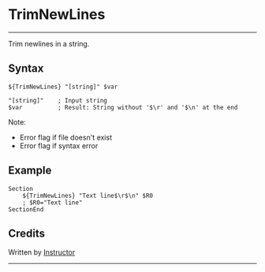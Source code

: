 # TrimNewLines

---

Trim newlines in a string.

## Syntax

	${TrimNewLines} "[string]" $var

	"[string]"    ; Input string
	$var          ; Result: String without '$\r' and '$\n' at the end

Note:

- Error flag if file doesn't exist 
- Error flag if syntax error

## Example

	Section
		${TrimNewLines} "Text line$\r$\n" $R0
		; $R0="Text line"
	SectionEnd

## Credits

Written by [Instructor][1]

---

[1]: http://nsis.sourceforge.net/User:Instructor